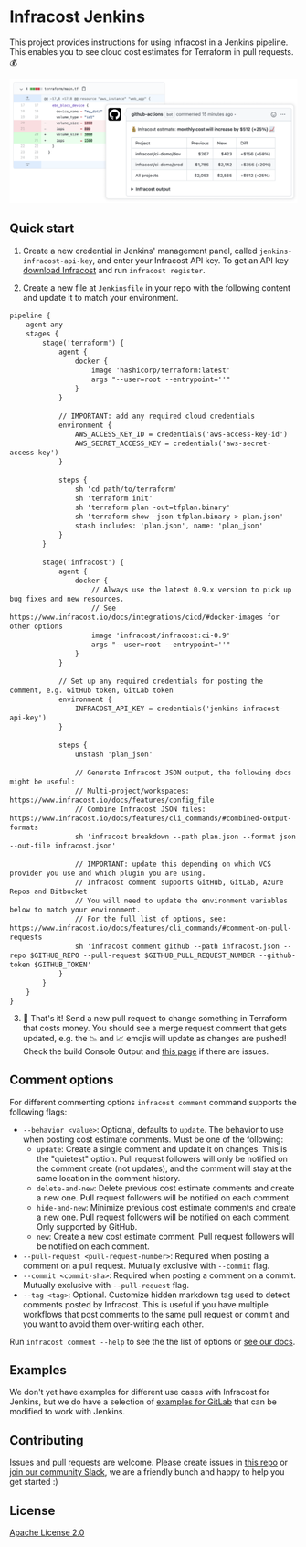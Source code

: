 # Infracost Jenkins

This project provides instructions for using Infracost in a Jenkins pipeline. This enables you to see cloud cost estimates for Terraform in pull requests. 💰

![Example GitHub screenshot](https://github.com/infracost/actions/blob/master/.github/assets/screenshot.png?raw=true)

## Quick start


1. Create a new credential in Jenkins' management panel, called `jenkins-infracost-api-key`, and enter your Infracost API key. To get an API key [download Infracost](https://www.infracost.io/docs/#quick-start) and run `infracost register`.

2. Create a new file at `Jenkinsfile` in your repo with the following content and update it to match your environment.

```
pipeline {
    agent any
    stages {
        stage('terraform') {
            agent {
                docker {
                    image 'hashicorp/terraform:latest'
                    args "--user=root --entrypoint=''"
                }
            }

            // IMPORTANT: add any required cloud credentials
            environment {
                AWS_ACCESS_KEY_ID = credentials('aws-access-key-id')
                AWS_SECRET_ACCESS_KEY = credentials('aws-secret-access-key')
            }

            steps {
                sh 'cd path/to/terraform'
                sh 'terraform init'
                sh 'terraform plan -out=tfplan.binary'
                sh 'terraform show -json tfplan.binary > plan.json'
                stash includes: 'plan.json', name: 'plan_json'
            }
        }

        stage('infracost') {
            agent {
                docker {
                    // Always use the latest 0.9.x version to pick up bug fixes and new resources.
                    // See https://www.infracost.io/docs/integrations/cicd/#docker-images for other options
                    image 'infracost/infracost:ci-0.9'
                    args "--user=root --entrypoint=''"
                }
            }

            // Set up any required credentials for posting the comment, e.g. GitHub token, GitLab token
            environment {
                INFRACOST_API_KEY = credentials('jenkins-infracost-api-key')
            }

            steps {
                unstash 'plan_json'

                // Generate Infracost JSON output, the following docs might be useful:
                // Multi-project/workspaces: https://www.infracost.io/docs/features/config_file
                // Combine Infracost JSON files: https://www.infracost.io/docs/features/cli_commands/#combined-output-formats
                sh 'infracost breakdown --path plan.json --format json --out-file infracost.json'

                // IMPORTANT: update this depending on which VCS provider you use and which plugin you are using.
                // Infracost comment supports GitHub, GitLab, Azure Repos and Bitbucket
                // You will need to update the environment variables below to match your environment.
                // For the full list of options, see: https://www.infracost.io/docs/features/cli_commands/#comment-on-pull-requests
                sh 'infracost comment github --path infracost.json --repo $GITHUB_REPO --pull-request $GITHUB_PULL_REQUEST_NUMBER --github-token $GITHUB_TOKEN'
            }
        }
    }
}
```

3. 🎉 That's it! Send a new pull request to change something in Terraform that costs money. You should see a merge request comment that gets updated, e.g. the 📉 and 📈 emojis will update as changes are pushed! Check the build Console Output and [this page](https://www.infracost.io/docs/troubleshooting/) if there are issues.

## Comment options

For different commenting options `infracost comment` command supports the following flags:

- `--behavior <value>`: Optional, defaults to `update`. The behavior to use when posting cost estimate comments. Must be one of the following:
  - `update`: Create a single comment and update it on changes. This is the "quietest" option. Pull request followers will only be notified on the comment create (not updates), and the comment will stay at the same location in the comment history.
  - `delete-and-new`: Delete previous cost estimate comments and create a new one. Pull request followers will be notified on each comment.
  - `hide-and-new`: Minimize previous cost estimate comments and create a new one. Pull request followers will be notified on each comment. Only supported by GitHub.
  - `new`: Create a new cost estimate comment. Pull request followers will be notified on each comment.
- `--pull-request <pull-request-number>`: Required when posting a comment on a pull request. Mutually exclusive with `--commit` flag.
- `--commit <commit-sha>`: Required when posting a comment on a commit. Mutually exclusive with `--pull-request` flag.
- `--tag <tag>`:  Optional. Customize hidden markdown tag used to detect comments posted by Infracost. This is useful if you have multiple workflows that post comments to the same pull request or commit and you want to avoid them over-writing each other.

Run `infracost comment --help` to see the the list of options or [see our docs](https://www.infracost.io/docs/features/cli_commands/#comment-on-pull-requests).

## Examples

We don't yet have examples for different use cases with Infracost for Jenkins, but we do have a selection of [examples for GitLab](https://gitlab.com/infracost/infracost-gitlab-ci/-/tree/master/examples#examples) that can be modified to work with Jenkins.

## Contributing

Issues and pull requests are welcome. Please create issues in [this repo](https://github.com/infracost/infracost) or [join our community Slack](https://www.infracost.io/community-chat), we are a friendly bunch and happy to help you get started :)

## License

[Apache License 2.0](https://choosealicense.com/licenses/apache-2.0/)
